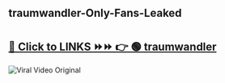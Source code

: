 
 ## traumwandler-Only-Fans-Leaked

# <h2><a href="https://clipsfans.com/traumwandler&ref=git">🔗 Click to LINKS ⏩⏩ 👉 🟢 traumwandler </a></h2>

<a href="https://clipsfans.com/traumwandler&ref=git" rel="nofollow" data-target="animated-image.originalLink"><img src="https://i.ibb.co.com/xMMVF88/686577567.gif" alt="Viral Video Original" style="max-width: 100%; display: inline-block;" data-target="animated-image.originalImage"></a>
